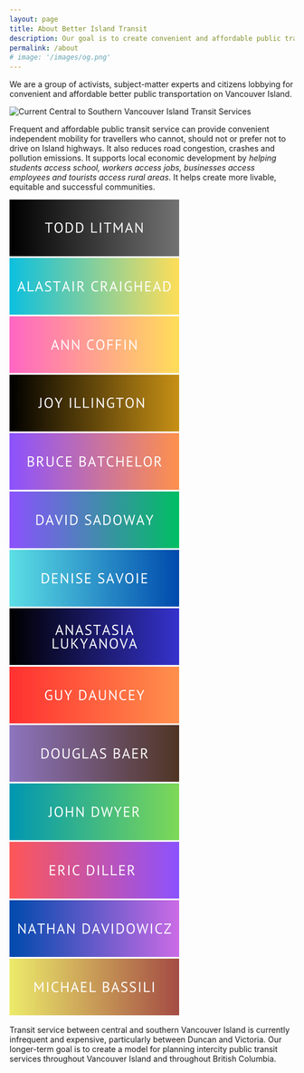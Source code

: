 ```yaml
---
layout: page
title: About Better Island Transit
description: Our goal is to create convenient and affordable public transportation on Vancouver Island. We will build public support and lobby local, regional and provincial governments to plan, fund and implement frequent, affordable bus service connecting central and south Vancouver Island.
permalink: /about
# image: '/images/og.png'
---
```


We are a group of activists, subject-matter experts and citizens lobbying for convenient and affordable better public transportation on Vancouver Island.

![Current Central to Southern Vancouver Island Transit Services]({{site.baseurl}}/images/og.png)

Frequent and affordable public transit service can provide convenient independent mobility for travellers who cannot, should not or prefer not to drive on Island highways. It also reduces road congestion, crashes and pollution emissions. It supports local economic development by _helping students access school, workers access jobs, businesses access employees and tourists access rural areas_. It helps create more livable, equitable and successful communities.

<div class="gallery-box members-gallery">
  <div class="gallery">
    <img src="/images/members/todd-litman.png" alt="Todd Litman" loading="lazy">
    <img src="/images/members/alastair-craighead.png" alt="Alastair Craighead" loading="lazy">
    <img src="/images/members/ann-coffin.png" alt="Ann Coffin" loading="lazy">
    <img src="/images/members/joy-illington.png" alt="Joy Illington" loading="lazy">
    <img src="/images/members/bruce-batchelor.png" alt="Bruce Batchelor" loading="lazy">
    <img src="/images/members/david-sadoway.png" alt="David Sadoway" loading="lazy">
    <img src="/images/members/denise-savoie.png" alt="Denise Savoie" loading="lazy">
    <img src="/images/members/anastasia-lukyanova.png" alt="Anastasia Lukyanova" loading="lazy">
    <img src="/images/members/guy-dauncey.png" alt="Guy Dauncey" loading="lazy">
    <img src="/images/members/douglas-baer.png" alt="Douglas Baer" loading="lazy">
    <img src="/images/members/john-dwyer.png" alt="John Dwyer" loading="lazy">
    <img src="/images/members/eric-diller.png" alt="Eric Diller" loading="lazy">
    <img src="/images/members/nathan-davidowicz.png" alt="Nathan Davidowicz" loaing="lazy">
    <img src="/images/members/michael-bassili.png" alt="Michael Bassili" loaing="lazy">
  </div>
</div>

Transit service between central and southern Vancouver Island is currently infrequent and expensive, particularly between Duncan and Victoria. Our longer-term goal is to create a model for planning intercity public transit services throughout Vancouver Island and throughout British Columbia.
